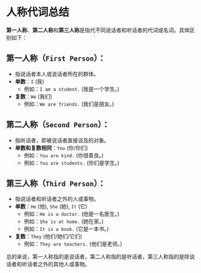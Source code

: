 # 人称代词总结

**第一人称**、**第二人称**和**第三人称**是指代不同说话者和听话者的代词或名词。具体区别如下：

## **第一人称（`First Person`）**：

- 指说话者本人或说话者所在的群体。
- **单数**：`I` (我)
  - 例如：`I am a student.` (我是一个学生。)
- **复数**：`We` (我们)
  - 例如：`We are friends.` (我们是朋友。)

## **第二人称（`Second Person`）**：

- 指听话者，即被说话者直接谈及的对象。
- **单数和复数相同**：`You` (你/你们)
  - 例如：`You are kind.` (你很善良。)
  - 例如：`You are students.` (你们是学生。)

## **第三人称（`Third Person`）**：

- 指说话者和听话者之外的人或事物。
- **单数**：`He` (他), `She` (她), `It` (它)
  - 例如：`He is a doctor.` (他是一名医生。)
  - 例如：`She is at home.` (她在家。)
  - 例如：`It is a book.` (它是一本书。)
- **复数**：`They` (他们/她们/它们)
  - 例如：`They are teachers.` (他们是老师。)

总的来说，第一人称指的是说话者，第二人称指的是听话者，第三人称指的是除说话者和听话者之外的其他人或事物。
